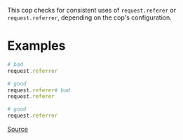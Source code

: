
This cop checks for consistent uses of `request.referer` or
`request.referrer`, depending on the cop's configuration.

# Examples

```ruby
# bad
request.referrer

# good
request.referer# bad
request.referer

# good
request.referrer
```

[Source](http://www.rubydoc.info/gems/rubocop/RuboCop/Cop/Rails/RequestReferer)